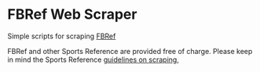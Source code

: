 # FBRef Web Scraper

Simple scripts for scraping [FBRef](https://fbref.com/en/)

FBRef and other Sports Reference are provided free of charge. Please keep in mind the Sports Reference [guidelines on scraping](https://www.sports-reference.com/bot-traffic.html),
